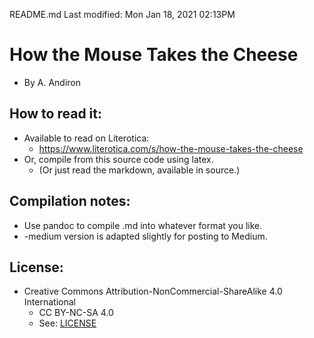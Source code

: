 README.md
Last modified: Mon Jan 18, 2021  02:13PM

# How the Mouse Takes the Cheese
* By A. Andiron

## How to read it:
* Available to read on Literotica:
	* https://www.literotica.com/s/how-the-mouse-takes-the-cheese
* Or, compile from this source code using latex.
	* (Or just read the markdown, available in source.) 

## Compilation notes:
* Use pandoc to compile .md into whatever format you like.
* -medium version is adapted slightly for posting to Medium.

## License:
* Creative Commons Attribution-NonCommercial-ShareAlike 4.0 International
	* CC BY-NC-SA 4.0
	* See: [LICENSE](./LICENSE)


